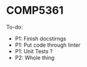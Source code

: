 # COMP5361

To-do:
- P1: Finish docstirngs
- P1: Put code through linter
- P1: Unit Tests ?
- P2: Whole thing
